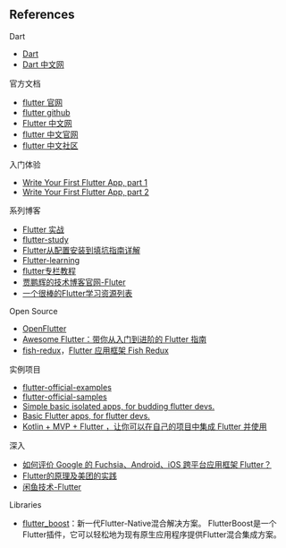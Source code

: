 ## References

Dart

- [Dart](https://www.dartlang.org/)
- [Dart 中文网](http://dart.goodev.org/)

官方文档

- [flutter 官网](https://flutter.dev/)
- [flutter github](https://github.com/flutter/flutter)
- [Flutter 中文网](http://doc.flutter-dev.cn/)
- [flutter 中文官网](https://flutterchina.club/)
- [flutter 中文社区](https://flutter-io.cn/)

入门体验

- [Write Your First Flutter App, part 1](https://codelabs.developers.google.com/codelabs/first-flutter-app-pt1/#0)
- [Write Your First Flutter App, part 2](https://codelabs.developers.google.com/codelabs/first-flutter-app-pt2/#1)

系列博客

- [Flutter 实战](https://book.flutterchina.club/)
- [flutter-study](https://github.com/yang7229693/flutter-study)
- [Flutter从配置安装到填坑指南详解](https://www.jianshu.com/p/399c01657920)
- [Flutter-learning](https://github.com/AweiLoveAndroid/Flutter-learning)
- [flutter专栏教程](http://blog.csdn.net/column/details/13593.html)
- [贾鹏辉的技术博客官网-Fluter](http://www.devio.org/tags/#Flutter)
- [一个很棒的Flutter学习资源列表](http://www.devio.org/2018/09/09/awesome-flutter/)

Open Source

- [OpenFlutter](https://github.com/OpenFlutter)
- [Awesome Flutter：带你从入门到进阶的 Flutter 指南](https://juejin.im/post/5b2869e66fb9a00e5f3e861f)
- [fish-redux](https://github.com/alibaba/fish-redux)，[Flutter 应用框架 Fish Redux](https://mp.weixin.qq.com/s/JiCsU6qoIFJPct0FyYn8eA)

实例项目

- [flutter-official-examples](https://github.com/flutter/flutter/blob/master/examples/README.md)
- [flutter-official-samples](https://github.com/flutter/samples)
- [Simple basic isolated apps, for budding flutter devs.](https://github.com/nisrulz/flutter-examples)
- [Basic Flutter apps, for flutter devs.](https://github.com/iampawan/FlutterExampleApps)
- [Kotlin + MVP + Flutter ，让你可以在自己的项目中集成 Flutter 并使用](https://juejin.im/post/5b7cf52e51882542c963f0f1)

深入

- [如何评价 Google 的 Fuchsia、Android、iOS 跨平台应用框架 Flutter？](https://www.zhihu.com/question/50156415)
- [Flutter的原理及美团的实践](https://mp.weixin.qq.com/s?__biz=MjM5NjQ5MTI5OA==&mid=2651748565&idx=1&sn=f92ce52627b680529c3c31e393779168&chksm=bd12a1988a65288eec838dbe64a31990f64baff2093f85ba8c75f581fcd5883947867d7a20a0&mpshare=1&scene=1&srcid=08095QIv3usd64vN4liBBi1c#rd)
- [闲鱼技术-Flutter](https://juejin.im/user/5ac2db47f265da2393774122/posts)

Libraries

- [flutter_boost](https://github.com/alibaba/flutter_boost)：新一代Flutter-Native混合解决方案。 FlutterBoost是一个Flutter插件，它可以轻松地为现有原生应用程序提供Flutter混合集成方案。
